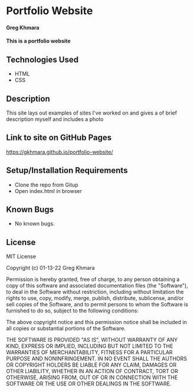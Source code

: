# Portfolio Website

#### Greg Khmara

#### This is a portfolio website

## Technologies Used

* HTML
* CSS

## Description

This site lays out examples of sites I've worked on and gives a of brief description myself and includes a photo

## Link to site on GitHub Pages
https://gkhmara.github.io/portfolio-website/

## Setup/Installation Requirements

* Clone the repo from Gitup
* Open index.html in browser

## Known Bugs

* No known bugs.

## License

MIT License

Copyright (c) 01-13-22 Greg Khmara  

Permission is hereby granted, free of charge, to any person obtaining a copy
of this software and associated documentation files (the "Software"), to deal
in the Software without restriction, including without limitation the rights
to use, copy, modify, merge, publish, distribute, sublicense, and/or sell
copies of the Software, and to permit persons to whom the Software is
furnished to do so, subject to the following conditions:

The above copyright notice and this permission notice shall be included in all
copies or substantial portions of the Software.

THE SOFTWARE IS PROVIDED "AS IS", WITHOUT WARRANTY OF ANY KIND, EXPRESS OR
IMPLIED, INCLUDING BUT NOT LIMITED TO THE WARRANTIES OF MERCHANTABILITY,
FITNESS FOR A PARTICULAR PURPOSE AND NONINFRINGEMENT. IN NO EVENT SHALL THE
AUTHORS OR COPYRIGHT HOLDERS BE LIABLE FOR ANY CLAIM, DAMAGES OR OTHER
LIABILITY, WHETHER IN AN ACTION OF CONTRACT, TORT OR OTHERWISE, ARISING FROM,
OUT OF OR IN CONNECTION WITH THE SOFTWARE OR THE USE OR OTHER DEALINGS IN THE
SOFTWARE.